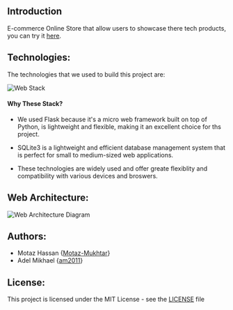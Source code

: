 ## Introduction

E-commerce Online Store that allow users to showcase there tech products,
you can try it [here](http://web-01.alxweb-01.tech/home).

## Technologies:

The technologies that we used to build this project are:

![Web Stack](https://github.com/Motaz-Mukhtar/techOnline/bolb/main/assets/2023-4-13(0).png)


#### Why These Stack?

- We used Flask because it's a micro web framework built on top of Python, is lightweight and flexible, making it an excellent choice for ths project.

- SQLite3 is a lightweight and efficient database management system that is perfect for small to medium-sized web applications.

- These technologies are widely used and offer greate flexiblity and compatibility with various devices and broswers.

## Web Architecture:

![Web Architecture Diagram](https://github.com/Motaz-Mukhtar/techOnline/bolb/main/assets/2023-4-13(1).png)

## Authors:

- Motaz Hassan \{[Motaz-Mukhtar](https://github.com/Motaz-Mukhtar)\}
- Adel Mikhael \{[am2011](https://github.com/am2011)\}

## License:

This project is licensed under the MIT License - see the [LICENSE](./LICENSE) file
